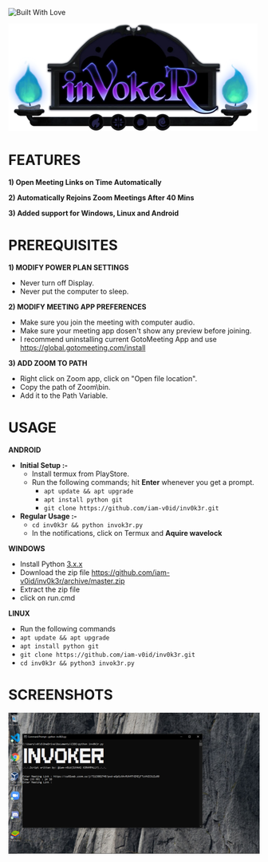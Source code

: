 <p align="left">
  <a><img title="Built With Love" src="https://forthebadge.com/images/badges/built-with-love.svg" ></a>
 </p>
 <p align="left">
  <img src="https://github.com/iam-v0id/inv0k3r/blob/master/banner.png">  
</p>


# FEATURES
**1) Open Meeting Links on Time Automatically**

**2) Automatically Rejoins Zoom Meetings After 40 Mins**

**3) Added support for Windows, Linux and Android**

# PREREQUISITES
**1) MODIFY POWER PLAN SETTINGS**
- Never turn off Display.
- Never put the computer to sleep.

**2) MODIFY MEETING APP PREFERENCES**
- Make sure you join the meeting with computer audio.
- Make sure your meeting app dosen't show any preview before joining.
- I recommend uninstalling current GotoMeeting App and use https://global.gotomeeting.com/install

**3) ADD ZOOM TO PATH** 
- Right click on Zoom app, click on "Open file location".
- Copy the path of Zoom\bin.
- Add it to the Path Variable.

# USAGE
**ANDROID**
- **Initial Setup :-**
    - Install termux from PlayStore.
    - Run the following commands; hit **Enter** whenever you get a prompt.
      - ``apt update && apt upgrade``
      - ``apt install python git``
      - ``git clone https://github.com/iam-v0id/inv0k3r.git``
- **Regular Usage :-**
  - ``cd inv0k3r && python invok3r.py``
  - In the notifications, click on Termux and **Aquire wavelock** 

**WINDOWS**
- Install Python <a href="https://www.python.org/downloads/">3.x.x</a>
- Download the zip file https://github.com/iam-v0id/inv0k3r/archive/master.zip
- Extract the zip file
- click on run.cmd

**LINUX**
- Run the following commands
- ``apt update && apt upgrade``
- ``apt install python git``
- ``git clone https://github.com/iam-v0id/inv0k3r.git``
- ``cd inv0k3r && python3 invok3r.py``

# SCREENSHOTS

<p align="left">
  <a><img src="https://github.com/iam-v0id/inv0k3r/blob/master/Screenshot.png" ></a>
</p>
